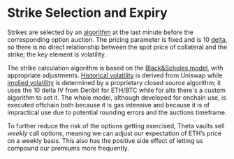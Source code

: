 # Strike Selection and Expiry

Strikes are selected by an [algorithm](https://github.com/ribbon-finance/rvol) at the last minute before the corresponding option auction. The pricing parameter is fixed and is 10 [delta](https://www.investopedia.com/terms/d/delta.asp), so there is no direct relationship between the spot price of collateral and the strike; the key element is volatility.

The strike calculation algorithm is based on the [Black\&Scholes model](https://www.investopedia.com/terms/b/blackscholes.asp), with appropriate adjustments. [Historical volatility](https://www.investopedia.com/terms/h/historicalvolatility.asp) is derived from Uniswap while [implied volatility](https://www.investopedia.com/terms/i/iv.asp) is determined by a proprietary closed source algorithm; it uses the 10 delta IV from Deribit for ETH/BTC while for alts there's a custom algorithm to set it. The whole model, although developed for onchain use, is executed offchain both because it is gas intensive and because it is of impractical use due to potential rounding errors and the auctions timeframe.

To further reduce the risk of the options getting exercised, Theta vaults sell _weekly_ call options, meaning we can adjust our expectation of ETH’s price on a weekly basis. This also has the positive side effect of letting us compound our premiums more frequently.

